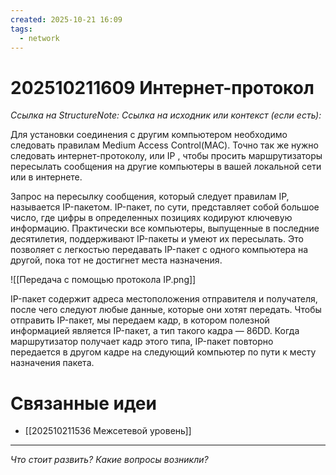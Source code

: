```yaml
---
created: 2025-10-21 16:09
tags:
  - network
---
```

# 202510211609 Интернет-протокол

*Ссылка на StructureNote:*
*Ссылка на исходник или контекст (если есть):*

Для установки соединения с другим компьютером необходимо следовать правилам Medium Access Control(MAC). Точно так же нужно следовать интернет-протоколу, или IP , чтобы просить маршрутизаторы пересылать сообщения на другие компьютеры в вашей локальной сети или в интернете.

Запрос на пересылку сообщения, который следует правилам IP, называется IP-пакетом. IP-пакет, по сути, представляет собой большое число, где цифры в определенных позициях кодируют ключевую информацию. Практически все компьютеры, выпущенные в последние десятилетия, поддерживают IP-пакеты и умеют их пересылать. Это позволяет с легкостью передавать IP-пакет с одного компьютера на другой, пока тот не достигнет места назначения.

![[Передача с помощью протокола IP.png]]

IP-пакет содержит адреса местоположения отправителя и получателя, после чего следуют любые данные, которые они хотят передать. Чтобы отправить IP-пакет, мы передаем кадр, в котором полезной информацией является IP-пакет, а тип такого кадра — 86DD. Когда маршрутизатор получает кадр этого типа, IP-пакет повторно передается в другом кадре на следующий компьютер по пути к месту назначения пакета.

# Связанные идеи

- [[202510211536 Межсетевой уровень]]

---

*Что стоит развить? Какие вопросы возникли?*
